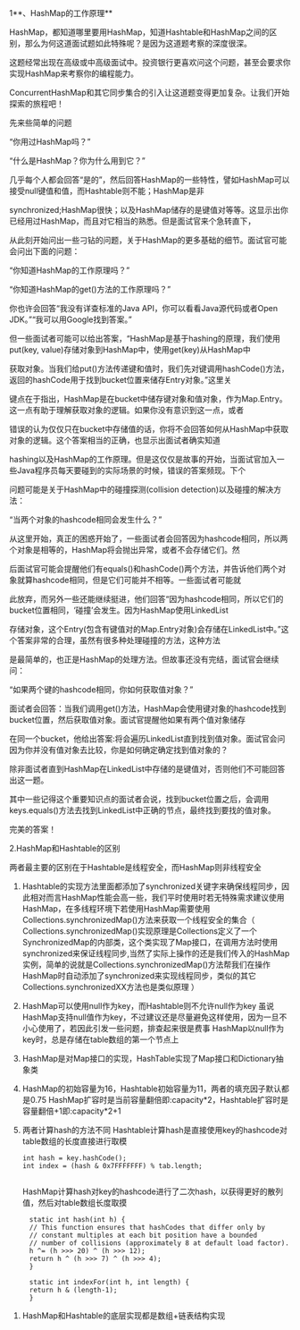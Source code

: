 1**、HashMap的工作原理**

HashMap，都知道哪里要用HashMap，知道Hashtable和HashMap之间的区别，那么为何这道面试题如此特殊呢？是因为这道题考察的深度很深。

这题经常出现在高级或中高级面试中。投资银行更喜欢问这个问题，甚至会要求你实现HashMap来考察你的编程能力。

ConcurrentHashMap和其它同步集合的引入让这道题变得更加复杂。让我们开始探索的旅程吧！

先来些简单的问题

“你用过HashMap吗？”

“什么是HashMap？你为什么用到它？”

几乎每个人都会回答“是的”，然后回答HashMap的一些特性，譬如HashMap可以接受null键值和值，而Hashtable则不能；HashMap是非

synchronized;HashMap很快；以及HashMap储存的是键值对等等。这显示出你已经用过HashMap，而且对它相当的熟悉。但是面试官来个急转直下，

从此刻开始问出一些刁钻的问题，关于HashMap的更多基础的细节。面试官可能会问出下面的问题：

“你知道HashMap的工作原理吗？”

“你知道HashMap的get\(\)方法的工作原理吗？”

你也许会回答“我没有详查标准的Java API，你可以看看Java源代码或者Open JDK。”“我可以用Google找到答案。”

但一些面试者可能可以给出答案，“HashMap是基于hashing的原理，我们使用put\(key, value\)存储对象到HashMap中，使用get\(key\)从HashMap中

获取对象。当我们给put\(\)方法传递键和值时，我们先对键调用hashCode\(\)方法，返回的hashCode用于找到bucket位置来储存Entry对象。”这里关

键点在于指出，HashMap是在bucket中储存键对象和值对象，作为Map.Entry。这一点有助于理解获取对象的逻辑。如果你没有意识到这一点，或者

错误的认为仅仅只在bucket中存储值的话，你将不会回答如何从HashMap中获取对象的逻辑。这个答案相当的正确，也显示出面试者确实知道

hashing以及HashMap的工作原理。但是这仅仅是故事的开始，当面试官加入一些Java程序员每天要碰到的实际场景的时候，错误的答案频现。下个

问题可能是关于HashMap中的碰撞探测\(collision detection\)以及碰撞的解决方法：

“当两个对象的hashcode相同会发生什么？”

从这里开始，真正的困惑开始了，一些面试者会回答因为hashcode相同，所以两个对象是相等的，HashMap将会抛出异常，或者不会存储它们。然

后面试官可能会提醒他们有equals\(\)和hashCode\(\)两个方法，并告诉他们两个对象就算hashcode相同，但是它们可能并不相等。一些面试者可能就

此放弃，而另外一些还能继续挺进，他们回答“因为hashcode相同，所以它们的bucket位置相同，‘碰撞’会发生。因为HashMap使用LinkedList

存储对象，这个Entry\(包含有键值对的Map.Entry对象\)会存储在LinkedList中。”这个答案非常的合理，虽然有很多种处理碰撞的方法，这种方法

是最简单的，也正是HashMap的处理方法。但故事还没有完结，面试官会继续问：

“如果两个键的hashcode相同，你如何获取值对象？”

面试者会回答：当我们调用get\(\)方法，HashMap会使用键对象的hashcode找到bucket位置，然后获取值对象。面试官提醒他如果有两个值对象储存

在同一个bucket，他给出答案:将会遍历LinkedList直到找到值对象。面试官会问因为你并没有值对象去比较，你是如何确定确定找到值对象的？

除非面试者直到HashMap在LinkedList中存储的是键值对，否则他们不可能回答出这一题。

其中一些记得这个重要知识点的面试者会说，找到bucket位置之后，会调用keys.equals\(\)方法去找到LinkedList中正确的节点，最终找到要找的值对象。

完美的答案！

2.HashMap和Hashtable的区别

两者最主要的区别在于Hashtable是线程安全，而HashMap则非线程安全

1. Hashtable的实现方法里面都添加了synchronized关键字来确保线程同步，因此相对而言HashMap性能会高一些，我们平时使用时若无特殊需求建议使用HashMap，在多线程环境下若使用HashMap需要使用Collections.synchronizedMap\(\)方法来获取一个线程安全的集合（
   Collections.synchronizedMap\(\)实现原理是Collections定义了一个SynchronizedMap的内部类，这个类实现了Map接口，在调用方法时使用synchronized来保证线程同步,当然了实际上操作的还是我们传入的HashMap实例，简单的说就是Collections.synchronizedMap\(\)方法帮我们在操作HashMap时自动添加了synchronized来实现线程同步，类似的其它Collections.synchronizedXX方法也是类似原理
   ）
2. HashMap可以使用null作为key，而Hashtable则不允许null作为key
   虽说HashMap支持null值作为key，不过建议还是尽量避免这样使用，因为一旦不小心使用了，若因此引发一些问题，排查起来很是费事
   HashMap以null作为key时，总是存储在table数组的第一个节点上
3. HashMap是对Map接口的实现，HashTable实现了Map接口和Dictionary抽象类
4. HashMap的初始容量为16，Hashtable初始容量为11，两者的填充因子默认都是0.75
   HashMap扩容时是当前容量翻倍即:capacity\*2，Hashtable扩容时是容量翻倍+1即:capacity\*2+1
5. 两者计算hash的方法不同
   Hashtable计算hash是直接使用key的hashcode对table数组的长度直接进行取模
   ```
   int hash = key.hashCode();
   int index = (hash & 0x7FFFFFFF) % tab.length;


   ```

      HashMap计算hash对key的hashcode进行了二次hash，以获得更好的散列值，然后对table数组长度取摸

```
     static int hash(int h) {
     // This function ensures that hashCodes that differ only by
     // constant multiples at each bit position have a bounded
     // number of collisions (approximately 8 at default load factor).
     h ^= (h >>> 20) ^ (h >>> 12);
     return h ^ (h >>> 7) ^ (h >>> 4);
     }

     static int indexFor(int h, int length) {
     return h & (length-1);
     }
```

1. HashMap和Hashtable的底层实现都是数组+链表结构实现



